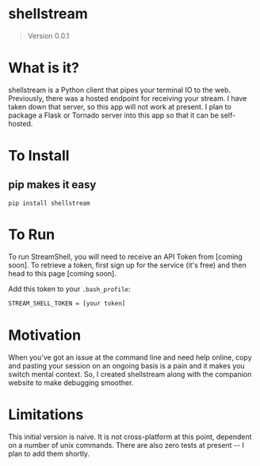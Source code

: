 # shellstream
> Version 0.0.1

# What is it?

shellstream is a Python client that pipes your terminal IO to the web.  Previously, there was a hosted endpoint for receiving your stream.  I have taken down that server, so this app will not work at present.  I plan to package a Flask or Tornado server into this app so that it can be self-hosted.

# To Install

## pip makes it easy

    pip install shellstream

# To Run

To run StreamShell, you will need to receive an API Token from [coming soon].  To retrieve a token, first sign up for the service (it's free) and then head to this page [coming soon].

Add this token to your `.bash_profile`:

```bash
STREAM_SHELL_TOKEN = [your token]
```

# Motivation

When you've got an issue at the command line and need help online, copy and pasting your session on an ongoing basis is a pain and it makes you switch mental context.  So, I created shellstream along with the companion website to make debugging smoother.


# Limitations

This initial version is naive.  It is not cross-platform at this point, dependent on a number of unix commands. There are also zero tests at present -- I plan to add them shortly.
